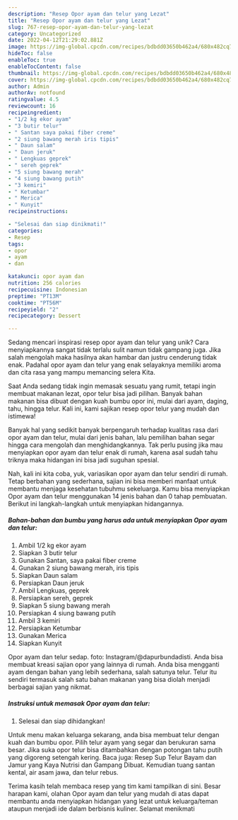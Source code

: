 ```yaml
---
description: "Resep Opor ayam dan telur yang Lezat"
title: "Resep Opor ayam dan telur yang Lezat"
slug: 767-resep-opor-ayam-dan-telur-yang-lezat
category: Uncategorized
date: 2022-04-12T21:29:02.881Z
image: https://img-global.cpcdn.com/recipes/bdbdd03650b462a4/680x482cq70/opor-ayam-dan-telur-foto-resep-utama.jpg
hideToc: false
enableToc: true
enableTocContent: false
thumbnail: https://img-global.cpcdn.com/recipes/bdbdd03650b462a4/680x482cq70/opor-ayam-dan-telur-foto-resep-utama.jpg
cover: https://img-global.cpcdn.com/recipes/bdbdd03650b462a4/680x482cq70/opor-ayam-dan-telur-foto-resep-utama.jpg
author: Admin
authorAv: notfound
ratingvalue: 4.5
reviewcount: 16
recipeingredient:
- "1/2 kg ekor ayam"
- "3 butir telur"
- " Santan saya pakai fiber creme"
- "2 siung bawang merah iris tipis"
- " Daun salam"
- " Daun jeruk"
- " Lengkuas geprek"
- " sereh geprek"
- "5 siung bawang merah"
- "4 siung bawang putih"
- "3 kemiri"
- " Ketumbar"
- " Merica"
- " Kunyit"
recipeinstructions:

- "Selesai dan siap dinikmati!"
categories:
- Resep
tags:
- opor
- ayam
- dan

katakunci: opor ayam dan 
nutrition: 256 calories
recipecuisine: Indonesian
preptime: "PT13M"
cooktime: "PT56M"
recipeyield: "2"
recipecategory: Dessert

---
```





Sedang mencari inspirasi resep opor ayam dan telur yang unik? Cara menyiapkannya sangat tidak terlalu sulit namun tidak gampang juga. Jika salah mengolah maka hasilnya akan hambar dan justru cenderung tidak enak. Padahal opor ayam dan telur yang enak selayaknya memiliki aroma dan cita rasa yang mampu memancing selera Kita.





Saat Anda sedang tidak ingin memasak sesuatu yang rumit, tetapi ingin membuat makanan lezat, opor telur bisa jadi pilihan. Banyak bahan makanan bisa dibuat dengan kuah bumbu opor ini, mulai dari ayam, daging, tahu, hingga telur. Kali ini, kami sajikan resep opor telur yang mudah dan istimewa!

Banyak hal yang sedikit banyak berpengaruh terhadap kualitas rasa dari opor ayam dan telur, mulai dari jenis bahan, lalu pemilihan bahan segar hingga cara mengolah dan menghidangkannya. Tak perlu pusing jika mau menyiapkan opor ayam dan telur enak di rumah, karena asal sudah tahu triknya maka hidangan ini bisa jadi suguhan spesial.






Nah, kali ini kita coba, yuk, variasikan opor ayam dan telur sendiri di rumah. Tetap berbahan yang sederhana, sajian ini bisa memberi manfaat untuk membantu menjaga kesehatan tubuhmu sekeluarga. Kamu bisa menyiapkan Opor ayam dan telur menggunakan 14 jenis bahan dan 0 tahap pembuatan. Berikut ini langkah-langkah untuk menyiapkan hidangannya.

<!--inarticleads1-->

##### Bahan-bahan dan bumbu yang harus ada untuk menyiapkan Opor ayam dan telur:

1. Ambil 1/2 kg ekor ayam
1. Siapkan 3 butir telur
1. Gunakan  Santan, saya pakai fiber creme
1. Gunakan 2 siung bawang merah, iris tipis
1. Siapkan  Daun salam
1. Persiapkan  Daun jeruk
1. Ambil  Lengkuas, geprek
1. Persiapkan  sereh, geprek
1. Siapkan 5 siung bawang merah
1. Persiapkan 4 siung bawang putih
1. Ambil 3 kemiri
1. Persiapkan  Ketumbar
1. Gunakan  Merica
1. Siapkan  Kunyit


Opor ayam dan telur sedap. foto: Instagram/@dapurbundadisti. Anda bisa membuat kreasi sajian opor yang lainnya di rumah. Anda bisa mengganti ayam dengan bahan yang lebih sederhana, salah satunya telur. Telur itu sendiri termasuk salah satu bahan makanan yang bisa diolah menjadi berbagai sajian yang nikmat. 

<!--inarticleads2-->

##### Instruksi untuk memasak Opor ayam dan telur:


1. Selesai dan siap dihidangkan!

Untuk menu makan keluarga sekarang, anda bisa membuat telur dengan kuah dan bumbu opor. Pilih telur ayam yang segar dan berukuran sama besar. Jika suka opor telur bisa ditambahkan dengan potongan tahu putih yang digoreng setengah kering. Baca juga: Resep Sup Telur Bayam dan Jamur yang Kaya Nutrisi dan Gampang Dibuat. Kemudian tuang santan kental, air asam jawa, dan telur rebus. 

Terima kasih telah membaca resep yang tim kami tampilkan di sini. Besar harapan kami, olahan Opor ayam dan telur yang mudah di atas dapat membantu anda menyiapkan hidangan yang lezat untuk keluarga/teman ataupun menjadi ide dalam berbisnis kuliner. Selamat menikmati
